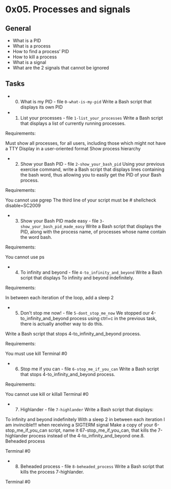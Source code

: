# 0x05. Processes and signals

## General

* What is a PID
* What is a process
* How to find a process’ PID
* How to kill a process
* What is a signal
* What are the 2 signals that cannot be ignored

## Tasks

* 0. What is my PID - file `0-what-is-my-pid`
Write a Bash script that displays its own PID
* 1. List your processes - file `1-list_your_processes`
Write a Bash script that displays a list of currently running processes.

Requirements:

Must show all processes, for all users, including those which might not have a TTY
Display in a user-oriented format
Show process hierarchy

* 2. Show your Bash PID - file `2-show_your_bash_pid`
Using your previous exercise command, write a Bash script that displays lines containing the bash word, thus allowing you to easily get the PID of your Bash process.

Requirements:

You cannot use pgrep
The third line of your script must be # shellcheck disable=SC2009

* 3. Show your Bash PID made easy - file `3-show_your_bash_pid_made_easy`
Write a Bash script that displays the PID, along with the process name, of processes whose name contain the word bash.

Requirements:

You cannot use ps

* 4. To infinity and beyond - file `4-to_infinity_and_beyond`
Write a Bash script that displays To infinity and beyond indefinitely.

Requirements:

In between each iteration of the loop, add a sleep 2

* 5. Don't stop me now! - file `5-dont_stop_me_now`
We stopped our 4-to_infinity_and_beyond process using ctrl+c in the previous task, there is actually another way to do this.

Write a Bash script that stops 4-to_infinity_and_beyond process.

Requirements:

You must use kill
Terminal #0

* 6. Stop me if you can - file `6-stop_me_if_you_can`
Write a Bash script that stops 4-to_infinity_and_beyond process.

Requirements:

You cannot use kill or killall
Terminal #0

* 7. Highlander - file `7-highlander`
Write a Bash script that displays:

To infinity and beyond indefinitely
With a sleep 2 in between each iteration
I am invincible!!! when receiving a SIGTERM signal
Make a copy of your 6-stop_me_if_you_can script, name it 67-stop_me_if_you_can, that kills the 7-highlander process instead of the 4-to_infinity_and_beyond one.8. Beheaded process

Terminal #0

* 8. Beheaded process - file `8-beheaded_process`
Write a Bash script that kills the process 7-highlander.

Terminal #0
